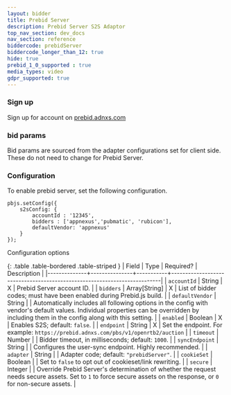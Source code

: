 ```yaml
---
layout: bidder
title: Prebid Server
description: Prebid Server S2S Adaptor
top_nav_section: dev_docs
nav_section: reference
biddercode: prebidServer
biddercode_longer_than_12: true
hide: true
prebid_1_0_supported : true
media_types: video
gdpr_supported: true
---
```


### Sign up

Sign up for account on [prebid.adnxs.com](https://prebid.adnxs.com)

### bid params

Bid params are sourced from the adapter configurations set for client side. These do not need to change for Prebid Server.

### Configuration
To enable prebid server, set the following configuration.

```
pbjs.setConfig({
    s2sConfig: {
        accountId : '12345',
        bidders : ['appnexus','pubmatic', 'rubicon'],
        defaultVendor: 'appnexus'
    }
});
```
Configuration options

{: .table .table-bordered .table-striped }
| Field        | Type          | Required? | Description                                                              |
|--------------+---------------+-----------+--------------------------------------------------------------------------|
| `accountId`  | String        | X         | Prebid Server account ID.                                                |
| `bidders`    | Array[String] | X         | List of bidder codes; must have been enabled during Prebid.js build.     |
| `defaultVendor` | String     |           | Automatically includes all following options in the config with vendor's default values.  Individual properties can be overridden by including them in the config along with this setting. |
| `enabled`    | Boolean       | X         | Enables S2S; default: `false`.                                           |
| `endpoint`   | String        | X         | Set the endpoint. For example: `https://prebid.adnxs.com/pbs/v1/openrtb2/auction` |
| `timeout`    | Number        |           | Bidder timeout, in milliseconds; default: `1000`.                         |
| `syncEndpoint` | String     |           | Configures the user-sync endpoint. Highly recommended.                    |
| `adapter`    | String        |           | Adapter code; default: `"prebidServer"`.                                  |
| `cookieSet`  | Boolean       |           | Set to `false` to opt out of cookieset/link rewriting.   |
| `secure`     | Integer       |           | Override Prebid Server's determination of whether the request needs secure assets. Set to `1` to force secure assets on the response, or `0` for non-secure assets. |
